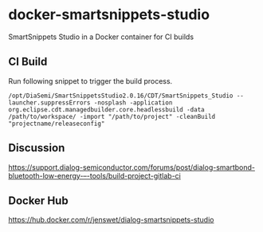 # docker-smartsnippets-studio
SmartSnippets Studio in a Docker container for CI builds

## CI Build
Run following snippet to trigger the build process.
```
/opt/DiaSemi/SmartSnippetsStudio2.0.16/CDT/SmartSnippets_Studio --launcher.suppressErrors -nosplash -application org.eclipse.cdt.managedbuilder.core.headlessbuild -data /path/to/workspace/ -import "/path/to/project" -cleanBuild "projectname/releaseconfig"
```
## Discussion
https://support.dialog-semiconductor.com/forums/post/dialog-smartbond-bluetooth-low-energy-–-tools/build-project-gitlab-ci

## Docker Hub
https://hub.docker.com/r/jenswet/dialog-smartsnippets-studio
